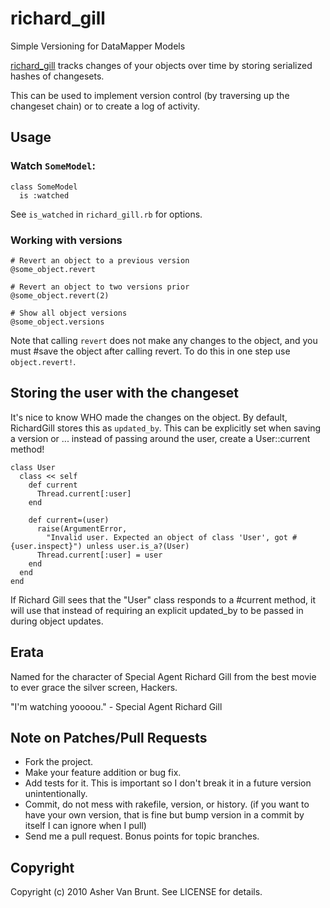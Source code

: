 # richard_gill

Simple Versioning for DataMapper Models

[richard_gill](http://github.com/okbreathe/richard_gill) tracks changes
of your objects over time by storing serialized hashes of changesets.

This can be used to implement version control (by traversing up the changeset
chain) or to create a log of activity.

## Usage

### Watch `SomeModel`:

    class SomeModel
      is :watched

See `is_watched` in `richard_gill.rb` for options.

### Working with versions

    # Revert an object to a previous version
    @some_object.revert

    # Revert an object to two versions prior
    @some_object.revert(2) 

    # Show all object versions
    @some_object.versions

Note that calling `revert` does not make any changes to the object, and you must #save
the object after calling revert. To do this in one step use `object.revert!`.

## Storing the user with the changeset

It's nice to know WHO made the changes on the object. By default, RichardGill
stores this as `updated_by`. This can be explicitly set when saving a version or ...
instead of passing around the user, create a User::current method!

    class User
      class << self
        def current
          Thread.current[:user]
        end

        def current=(user)
          raise(ArgumentError,
            "Invalid user. Expected an object of class 'User', got #{user.inspect}") unless user.is_a?(User)
          Thread.current[:user] = user
        end
      end
    end

If Richard Gill sees that the "User" class responds to a #current method, it will use that instead of requiring
an explicit updated_by to be passed in during object updates.

## Erata

Named for the character of Special Agent Richard Gill from the best movie to ever grace the silver screen, Hackers.

"I'm watching yoooou." - Special Agent Richard Gill

## Note on Patches/Pull Requests

* Fork the project.
* Make your feature addition or bug fix.
* Add tests for it. This is important so I don't break it in a
  future version unintentionally.
* Commit, do not mess with rakefile, version, or history.
  (if you want to have your own version, that is fine but bump version in a commit by itself I can ignore when I pull)
* Send me a pull request. Bonus points for topic branches.

## Copyright

Copyright (c) 2010 Asher Van Brunt. See LICENSE for details.
